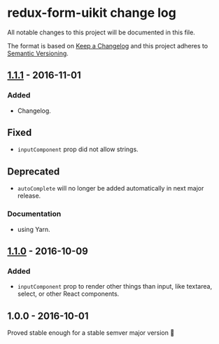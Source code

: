 # redux-form-uikit change log

All notable changes to this project will be documented in this file.

The format is based on [Keep a Changelog](http://keepachangelog.com/)
and this project adheres to [Semantic Versioning](http://semver.org/).

## [1.1.1] - 2016-11-01
### Added
* Changelog.

## Fixed
* `inputComponent` prop did not allow strings.

## Deprecated
* `autoComplete` will no longer be added automatically in next major release.

### Documentation
* using Yarn.

## [1.1.0] - 2016-10-09
### Added
* `inputComponent` prop to render other things than input, like textarea, select, or other React components.

## 1.0.0 - 2016-10-01

Proved stable enough for a stable semver major version 💃

[Unreleased]: https://github.com/stipsan/redux-form-uikit/compare/v1.1.0...HEAD
[1.1.1]: https://github.com/stipsan/redux-form-uikit/compare/v1.1.0...v1.1.1
[1.1.0]: https://github.com/stipsan/redux-form-uikit/compare/v1.0.0...v1.1.0
